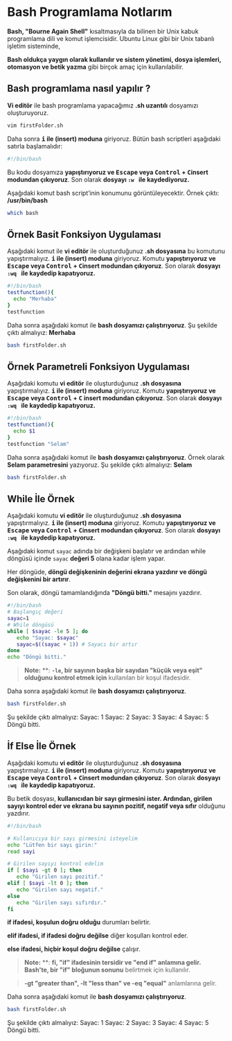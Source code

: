 # Bash Programlama Notlarım
**Bash, "Bourne Again Shell"** kısaltmasıyla da bilinen bir Unix kabuk programlama dili ve komut işlemcisidir. Ubuntu Linux gibi bir Unix tabanlı işletim sisteminde, 

**Bash oldukça yaygın olarak kullanılır ve sistem yönetimi, dosya işlemleri, otomasyon ve betik yazma** gibi birçok amaç için kullanılabilir.

## Bash programlama nasıl yapılır ?
**Vi editör**  ile bash programlama yapacağımız **.sh uzantılı** dosyamızı oluşturuyoruz.
```BASH
vim firstFolder.sh
```
Daha sonra **<kbd>i</kbd> ile (insert) moduna** giriyoruz.
 Bütün bash scriptleri aşağıdaki satırla başlamalıdır:
 ```BASH
#!/bin/bash
```
Bu kodu dosyamıza **yapıştırıyoruz ve <kbd>Escape</kbd> veya <kbd>Control</kbd> + <kbd>C</kbd>insert modundan çıkıyoruz**. Son olarak **dosyayı ```:w ``` ile kaydediyoruz.**

Aşağıdaki komut bash script’inin konumunu görüntüleyecektir.
Örnek çıktı:  **/usr/bin/bash**
 ```BASH
which bash
```
## Örnek Basit Fonksiyon Uygulaması
Aşağıdaki komut ile **vi editör** ile oluşturduğunuz **.sh dosyasına** bu komutunu yapıştırmalıyız.   **<kbd>i</kbd> ile (insert) moduna** giriyoruz. Komutu **yapıştırıyoruz ve <kbd>Escape</kbd> veya <kbd>Control</kbd> + <kbd>C</kbd>insert modundan çıkıyoruz**. Son olarak **dosyayı ```:wq ``` ile kaydedip kapatıyoruz.**
 ```BASH
#!/bin/bash
testfunction(){
   echo "Merhaba"
}
testfunction
```
Daha sonra aşağıdaki komut ile **bash dosyamızı çalıştırıyoruz**.
Şu şekilde çıktı almalıyız: **Merhaba**
 ```BASH
bash firstFolder.sh 
```
## Örnek Parametreli Fonksiyon Uygulaması
Aşağıdaki komutu  **vi editör** ile oluşturduğunuz **.sh dosyasına** yapıştırmalıyız.   **<kbd>i</kbd> ile (insert) moduna** giriyoruz. Komutu **yapıştırıyoruz ve <kbd>Escape</kbd> veya <kbd>Control</kbd> + <kbd>C</kbd> insert modundan çıkıyoruz**. Son olarak **dosyayı ```:wq ``` ile kaydedip kapatıyoruz.**
 ```BASH
#!/bin/bash
testfunction(){
   echo $1
}
testfunction "Selam"
```
Daha sonra aşağıdaki komut ile **bash dosyamızı çalıştırıyoruz**. Örnek olarak **Selam parametresini** yazıyoruz.
Şu şekilde çıktı almalıyız: **Selam**
 ```BASH
bash firstFolder.sh 
```
## While İle Örnek
Aşağıdaki komutu **vi editör** ile oluşturduğunuz **.sh dosyasına** yapıştırmalıyız.   **<kbd>i</kbd> ile (insert) moduna** giriyoruz. Komutu **yapıştırıyoruz ve <kbd>Escape</kbd> veya <kbd>Control</kbd> + <kbd>C</kbd>insert modundan çıkıyoruz**. Son olarak **dosyayı ```:wq ``` ile kaydedip kapatıyoruz.**

Aşağıdaki komut  `sayac` adında bir değişkeni başlatır ve ardından while döngüsü içinde `sayac` **değeri 5** olana kadar işlem yapar.

 Her döngüde, **döngü değişkeninin değerini ekrana yazdırır ve döngü değişkenini bir artırır**. 
 
 Son olarak, döngü tamamlandığında **"Döngü bitti."** mesajını yazdırır.
 
 ```BASH
#!/bin/bash
# Başlangıç değeri
sayac=1
# While döngüsü
while [ $sayac -le 5 ]; do
    echo "Sayac: $sayac"
    sayac=$((sayac + 1)) # Sayacı bir artır
done
echo "Döngü bitti."
```
> **Note:** **: **`-le`, bir sayının başka bir sayıdan "küçük veya eşit" olduğunu kontrol etmek için** kullanılan bir koşul ifadesidir.

Daha sonra aşağıdaki komut ile **bash dosyamızı çalıştırıyoruz**.
 ```BASH
bash firstFolder.sh 
```
Şu şekilde çıktı almalıyız: 
Sayac: 1
Sayac: 2
Sayac: 3
Sayac: 4
Sayac: 5
Döngü bitti.

## İf Else İle Örnek
Aşağıdaki komutu **vi editör** ile oluşturduğunuz **.sh dosyasına** yapıştırmalıyız.   **<kbd>i</kbd> ile (insert) moduna** giriyoruz. Komutu **yapıştırıyoruz ve <kbd>Escape</kbd> veya <kbd>Control</kbd> + <kbd>C</kbd>insert modundan çıkıyoruz**. Son olarak **dosyayı ```:wq ``` ile kaydedip kapatıyoruz.**

Bu betik dosyası, **kullanıcıdan bir sayı girmesini ister. Ardından, girilen sayıyı kontrol eder ve ekrana bu sayının pozitif, negatif veya sıfır** olduğunu yazdırır.
 
 ```BASH
#!/bin/bash

# Kullanıcıya bir sayı girmesini isteyelim
echo "Lütfen bir sayı girin:"
read sayi

# Girilen sayıyı kontrol edelim
if [ $sayi -gt 0 ]; then
    echo "Girilen sayı pozitif."
elif [ $sayi -lt 0 ]; then
    echo "Girilen sayı negatif."
else
    echo "Girilen sayı sıfırdır."
fi
```
**if ifadesi, koşulun doğru olduğu** durumları belirtir.

**elif ifadesi, if ifadesi doğru değilse** diğer koşulları kontrol eder.

**else ifadesi, hiçbir koşul doğru değilse** çalışır.

> **Note:** **: **fi, "if" ifadesinin tersidir ve "end if" anlamına gelir. Bash'te, bir "if" bloğunun sonunu** belirtmek için kullanılır.

> **-gt "greater than", -lt "less than" ve -eq "equal"** anlamlarına gelir.

Daha sonra aşağıdaki komut ile **bash dosyamızı çalıştırıyoruz**.
 ```BASH
bash firstFolder.sh 
```
Şu şekilde çıktı almalıyız: 
Sayac: 1
Sayac: 2
Sayac: 3
Sayac: 4
Sayac: 5
Döngü bitti.

